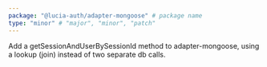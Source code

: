 ```yaml
---
package: "@lucia-auth/adapter-mongoose" # package name
type: "minor" # "major", "minor", "patch"
---
```


Add a getSessionAndUserBySessionId method to adapter-mongoose, using a lookup (join) instead of two separate db calls.